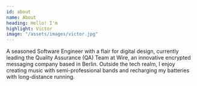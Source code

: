 ```yaml
---
id: about
name: About
heading: Hello! I'm
highlight: Victor
image: "/assets/images/victor.jpg"
---
```


A seasoned Software Engineer with a flair for digital design, currently leading the Quality Assurance (QA) Team at Wire, an innovative encrypted messaging company based in Berlin. Outside the tech realm, I enjoy creating music with semi-professional bands and recharging my batteries with long-distance running.